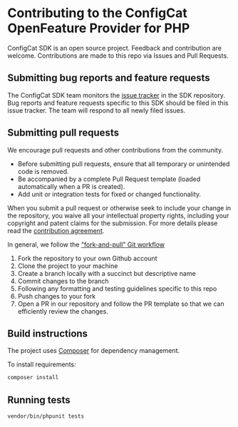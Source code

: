 # Contributing to the ConfigCat OpenFeature Provider for PHP

ConfigCat SDK is an open source project. Feedback and contribution are welcome. Contributions are made to this repo via Issues and Pull Requests.

## Submitting bug reports and feature requests

The ConfigCat SDK team monitors the [issue tracker](https://github.com/configcat/php-openfeature/issues) in the SDK repository. Bug reports and feature requests specific to this SDK should be filed in this issue tracker. The team will respond to all newly filed issues.

## Submitting pull requests

We encourage pull requests and other contributions from the community. 
- Before submitting pull requests, ensure that all temporary or unintended code is removed.
- Be accompanied by a complete Pull Request template (loaded automatically when a PR is created).
- Add unit or integration tests for fixed or changed functionality.

When you submit a pull request or otherwise seek to include your change in the repository, you waive all your intellectual property rights, including your copyright and patent claims for the submission. For more details please read the [contribution agreement](https://github.com/configcat/legal/blob/main/contribution-agreement.md).

In general, we follow the ["fork-and-pull" Git workflow](https://github.com/susam/gitpr)

1. Fork the repository to your own Github account
2. Clone the project to your machine
3. Create a branch locally with a succinct but descriptive name
4. Commit changes to the branch
5. Following any formatting and testing guidelines specific to this repo
6. Push changes to your fork
7. Open a PR in our repository and follow the PR template so that we can efficiently review the changes.

## Build instructions

The project uses [Composer](https://getcomposer.org) for dependency management.

To install requirements:

```bash
composer install
```

## Running tests

```bash
vendor/bin/phpunit tests
```
